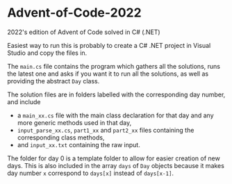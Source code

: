 # Advent-of-Code-2022
2022's edition of Advent of Code solved in C# (.NET)

Easiest way to run this is probably to create a C# .NET project in Visual Studio and copy the files in.

The `main.cs` file contains the program which gathers all the solutions, runs the latest one and asks if you want it to run all the solutions, as well as providing the abstract `Day` class.

The solution files are in folders labelled with the corresponding day number, and include
-	a `main_xx.cs` file with the main class declaration for that day and any more generic methods used in that day,
-	`input_parse_xx.cs`, `part1_xx` and `part2_xx` files containing the corresponding class methods,
-	 and `input_xx.txt` containing the raw input.

The folder for day 0 is a template folder to allow for easier creation of new days.
This is also included in the array `days` of `Day` objects because it makes day number `x` correspond to `days[x]` instead of `days[x-1]`.
